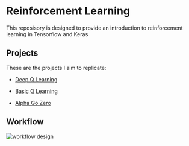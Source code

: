 Reinforcement Learning
==========================

This reposisory is designed to provide an introduction to reinforcement learning in Tensorflow and Keras

Projects 
---------------------
These are the projects I aim to replicate:

* <a href='https://github.com/devsisters/DQN-tensorflow'>Deep Q Learning</a>

 * <a href='https://github.com/nikhilmetrani/rl-ml'>Basic Q Learning</a>
  
* <a href='https://github.com/suragnair/alpha-zero-general'>Alpha Go Zero</a>


Workflow
----------------
![workflow design](https://raw.githubusercontent.com/tiw51/ReinforcementLearning/master/workflow.png)
